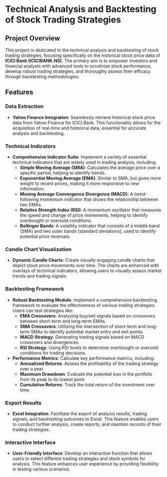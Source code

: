# Technical Analysis and Backtesting of Stock Trading Strategies

## Project Overview

This project is dedicated to the technical analysis and backtesting of stock trading strategies, focusing specifically on the historical stock price data of **ICICI Bank (ICICIBANK.NS)**. The primary aim is to empower investors and financial analysts with advanced tools to scrutinize stock performance, develop robust trading strategies, and thoroughly assess their efficacy through backtesting methodologies.

## Features

### Data Extraction
- **Yahoo Finance Integration**: Seamlessly retrieve historical stock price data from Yahoo Finance for ICICI Bank. This functionality allows for the acquisition of real-time and historical data, essential for accurate analysis and backtesting.

### Technical Indicators
- **Comprehensive Indicator Suite**: Implement a variety of essential technical indicators that are widely used in trading analysis, including:
  - **Simple Moving Average (SMA)**: Calculates the average price over a specific period, helping to identify trends.
  - **Exponential Moving Average (EMA)**: Similar to SMA, but gives more weight to recent prices, making it more responsive to new information.
  - **Moving Average Convergence Divergence (MACD)**: A trend-following momentum indicator that shows the relationship between two EMAs.
  - **Relative Strength Index (RSI)**: A momentum oscillator that measures the speed and change of price movements, helping to identify overbought or oversold conditions.
  - **Bollinger Bands**: A volatility indicator that consists of a middle band (SMA) and two outer bands (standard deviations), used to identify potential price reversals.

### Candle Chart Visualization
- **Dynamic Candle Charts**: Create visually engaging candle charts that depict stock price movements over time. The charts are enhanced with overlays of technical indicators, allowing users to visually assess market trends and trading signals.

### Backtesting Framework
- **Robust Backtesting Module**: Implement a comprehensive backtesting framework to evaluate the effectiveness of various trading strategies. Users can test strategies like:
  - **EMA Crossovers**: Analyzing buy/sell signals based on crossovers between short-term and long-term EMAs.
  - **SMA Crossovers**: Utilizing the intersection of short-term and long-term SMAs to identify potential market entry and exit points.
  - **MACD Strategy**: Generating trading signals based on MACD crossovers and divergences.
  - **RSI Strategy**: Using RSI levels to determine overbought or oversold conditions for trading decisions.
- **Performance Metrics**: Calculate key performance metrics, including:
  - **Annualized Returns**: Assess the profitability of the trading strategy over a year.
  - **Maximum Drawdown**: Evaluate the potential loss in the portfolio from its peak to its lowest point.
  - **Cumulative Returns**: Track the total return of the investment over time.

### Export Results
- **Excel Integration**: Facilitate the export of analysis results, trading signals, and backtesting outcomes to Excel. This feature enables users to conduct further analysis, create reports, and maintain records of their trading strategies.

### Interactive Interface
- **User-Friendly Interface**: Develop an interactive function that allows users to select different trading strategies and stock symbols for analysis. This feature enhances user experience by providing flexibility in testing various scenarios.


